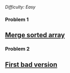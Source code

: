 _Difficulty: Easy_

### Problem 1

## [Merge sorted array](https://leetcode.com/explore/interview/card/top-interview-questions-easy/96/sorting-and-searching/587/)

### Problem 2

## [First bad version](https://leetcode.com/explore/interview/card/top-interview-questions-easy/96/sorting-and-searching/774/)
